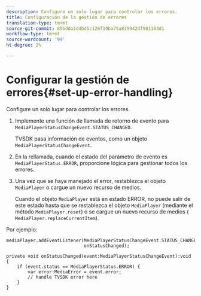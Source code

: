 ```yaml
---
description: Configure un solo lugar para controlar los errores.
title: Configuración de la gestión de errores
translation-type: tm+mt
source-git-commit: 89bdda1d4bd5c126f19ba75a819942df901183d1
workflow-type: tm+mt
source-wordcount: '99'
ht-degree: 2%

---
```



# Configurar la gestión de errores{#set-up-error-handling}

Configure un solo lugar para controlar los errores.

1. Implemente una función de llamada de retorno de evento para `MediaPlayerStatusChangeEvent.STATUS_CHANGED`.

   TVSDK pasa información de eventos, como un objeto `MediaPlayerStatusChangeEvent`.
1. En la rellamada, cuando el estado del parámetro de evento es `MediaPlayerStatus.ERROR`, proporcione lógica para gestionar todos los errores.
1. Una vez que se haya manejado el error, restablezca el objeto `MediaPlayer` o cargue un nuevo recurso de medios.

   Cuando el objeto `MediaPlayer` está en estado ERROR, no puede salir de este estado hasta que se restablezca el objeto `MediaPlayer` (mediante el método `MediaPlayer.reset`) o se cargue un nuevo recurso de medios ( `MediaPlayer.replaceCurrentItem`).

<!--<a id="example_49FF225E92EA494AA06B2E5F26101F4C"></a>-->

Por ejemplo:

```
mediaPlayer.addEventListener(MediaPlayerStatusChangeEvent.STATUS_CHANGED,  
                             onStatusChanged); 
 
private void onStatusChanged(event:MediaPlayerStatusChangeEvent):void { 
    if (event.status == MediaPlayerStatus.ERROR) { 
        var error:MediaError = event.error; 
        // handle TVSDK error here 
    } 
} 
```

